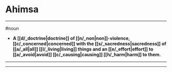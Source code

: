 # Ahimsa
---
#noun
- **A [[d/_doctrine|doctrine]] of [[n/_non|non]]-violence, [[c/_concerned|concerned]] with the [[s/_sacredness|sacredness]] of [[a/_all|all]] [[l/_living|living]] things and an [[e/_effort|effort]] to [[a/_avoid|avoid]] [[c/_causing|causing]] [[h/_harm|harm]] to them.**
---
---
